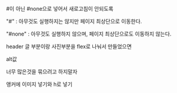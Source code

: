 #이 아닌
#none으로 넣어서 새로고침이 안되도록

"#" : 아무것도 실행하지는 않지만 페이지 최상단으로 이동한다.

"#none" : 아무것도 실행하지 않으며, 페이지 최상단으로도 이동하지 않는다.

header 글 부분이랑 사진부분을 flex로 나눠서 만들었으면

alt값

너무 많은것을 묶으려고 하지말자

앵커에 이미지 넣기와 h로 넣기
